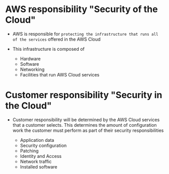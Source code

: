 # AWS responsibility "Security of the Cloud"

- AWS is responsible for `protecting the infrastructure that runs all of the services` offered in the AWS Cloud

- This infrastructure is composed of

  - Hardware
  - Software
  - Networking
  - Facilities that run AWS Cloud services

# Customer responsibility "Security in the Cloud"

- Customer responsibility will be determined by the AWS Cloud services that a customer selects. This determines the amount of configuration work the customer must perform as part of their security responsibilities

  - Application data
  - Security configuration
  - Patching
  - Identity and Access
  - Network traffic
  - Installed software
